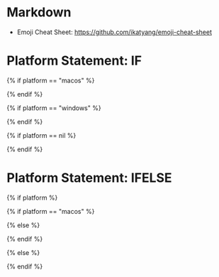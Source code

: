 # Markdown
- Emoji Cheat Sheet: https://github.com/ikatyang/emoji-cheat-sheet

# Platform Statement: IF
<!-- MACOS -->
{% if platform == "macos" %}

{% endif %}

<!-- WINDOWS -->
{% if platform == "windows" %}

{% endif %}

<!-- ALL -->
{% if platform == nil %}

{% endif %}

# Platform Statement: IFELSE
<!-- MACOS & WINDOWS -->
{% if platform %}
<!-- MACOS -->
{% if platform == "macos" %}

<!-- WINDOWS -->
{% else %}

{% endif %}

<!-- ALL -->
{% else %}

{% endif %}
